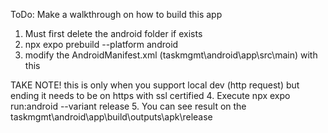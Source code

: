 ToDo: Make a walkthrough on how to build this app

1. Must first delete the android folder if exists
2. npx expo prebuild --platform android
3. modify the AndroidManifest.xml (taskmgmt\android\app\src\main) with this
<application android:name=".MainApplication" android:label="@string/app_name" android:icon="@mipmap/ic_launcher" android:roundIcon="@mipmap/ic_launcher_round" android:allowBackup="true" android:theme="@style/AppTheme" android:supportsRtl="true" android:fullBackupContent="@xml/secure_store_backup_rules" android:dataExtractionRules="@xml/secure_store_data_extraction_rules" android:usesCleartextTraffic="true">
TAKE NOTE! this is only when you support local dev (http request) but ending it needs to be on https with ssl certified
4. Execute npx expo run:android --variant release
5. You can see result on the
taskmgmt\android\app\build\outputs\apk\release